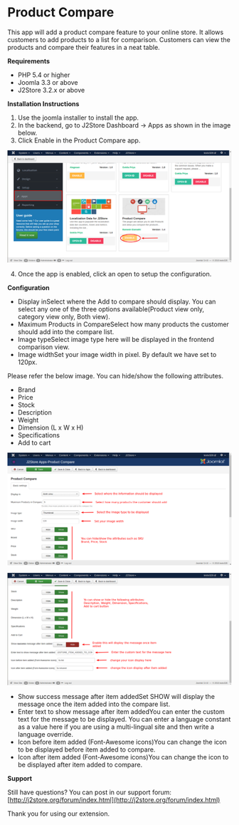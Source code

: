 # Product Compare

This app will add a product compare feature to your online store. It allows customers to add products to a list for comparison. Customers can view the products and compare their features in a neat table.

**Requirements**

* PHP 5.4 or higher
* Joomla 3.3 or above
* J2Store 3.2.x or above

**Installation Instructions**

1. Use the joomla installer to install the app.
2. In the backend, go to J2Store Dashboard -&gt; Apps as shown in the image below.
3. Click Enable in the Product Compare app.

![cp01](https://raw.githubusercontent.com/j2store/doc-images/master/apps/Compare-products/compare_product_01.png)

4. Once the app is enabled, click an open to setup the configuration.

**Configuration**

* Display inSelect where the Add to compare should display. You can select any one of the three options available\(Product view only, category view only, Both view\).
* Maximum Products in CompareSelect how many products the customer should add into the compare list.
* Image typeSelect image type here will be displayed in the frontend comparison view.
* Image widthSet your image width in pixel. By default we have set to 120px.

Please refer the below image. You can hide/show the following attributes.

* Brand
* Price
* Stock
* Description
* Weight
* Dimension \(L x W x H\)
* Specifications
* Add to cart

![cp02](https://raw.githubusercontent.com/j2store/doc-images/master/apps/Compare-products/compare_product_02.png)

 

![cp03](https://raw.githubusercontent.com/j2store/doc-images/master/apps/Compare-products/compare_product_03.png)

* Show success message after item addedSet SHOW will display the message once the item added into the compare list.
* Enter text to show message after item addedYou can enter the custom text for the message to be displayed. You can enter a language constant as a value here if you are using a multi-lingual site and then write a language override.
* Icon before item added \(Font-Awesome icons\)You can change the icon to be displayed before item added to compare.
* Icon after item added \(Font-Awesome icons\)You can change the icon to be displayed after item added to compare.

**Support**

Still have questions? You can post in our support forum: [http://j2store.org/forum/index.html](http://j2store.org/forum/index.html)

Thank you for using our extension.

